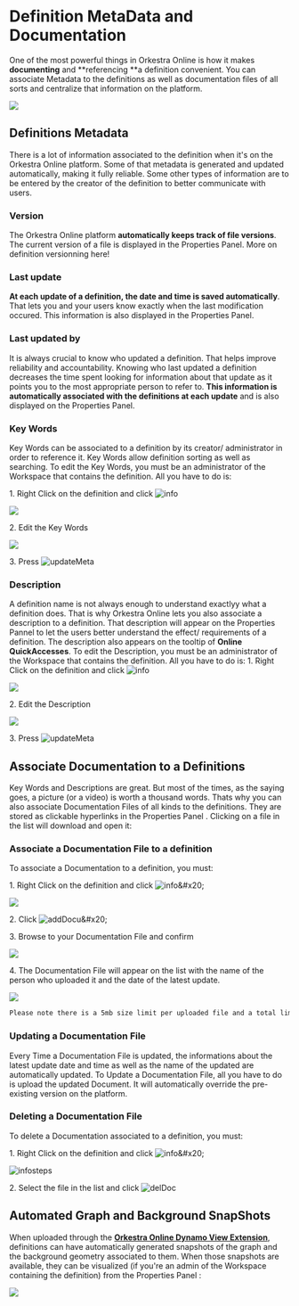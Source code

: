 # Definition MetaData and Documentation

One of the most powerful things in Orkestra Online is how it makes **documenting** and **referencing **a definition convenient. You can associate Metadata to the definitions as well as documentation files of all sorts and centralize that information on the platform.

![](https://datashapes.files.wordpress.com/2020/05/meta-and-doc.gif?)

## Definitions Metadata

There is a lot of information associated to the definition when it's on the Orkestra Online platform. Some of that metadata is generated and updated automatically, making it fully reliable. Some other types of information are to be entered by the creator of the definition to better communicate with users.

### Version

The Orkestra Online platform **automatically keeps track of file versions**. The current version of a file is displayed in the Properties Panel. More on definition versionning here!

### Last update

**At each update of a definition, the date and time is saved automatically**. That lets you and your users know exactly when the last modification occured. This information is also displayed in the Properties Panel.

### Last updated by

It is always crucial to know who updated a definition. That helps improve reliability and accountability. Knowing who last updated a definition decreases the time spent looking for information about that update as it points you to the most appropriate person to refer to. **This information is automatically associated with the definitions at each update** and is also displayed on the Properties Panel.

### Key Words

Key Words can be associated to a definition by its creator/ administrator in order to reference it. Key Words allow definition sorting as well as searching. To edit the Key Words, you must be an administrator of the Workspace that contains the definition. All you have to do is:&#x20;

1\. Right Click on the definition and click ![info](https://datashapes.files.wordpress.com/2020/05/fileinfo.png?) &#x20;

![](https://datashapes.files.wordpress.com/2020/05/fileinfosteps.png?)

&#x20;  2\. Edit the Key Words &#x20;

![](https://datashapes.files.wordpress.com/2020/05/editkeywords.png?)

&#x20;  3\. Press ![updateMeta](https://datashapes.files.wordpress.com/2020/05/updatemeta.png?)

### Description

A definition name is not always enough to understand exactlyy what a definition does. That is why Orkestra Online lets you also associate a description to a definition. That description will appear on the Properties Pannel to let the users better understand the effect/ requirements of a definition. The description also appears on the tooltip of **Online QuickAccesses**. To edit the Description, you must be an administrator of the Workspace that contains the definition. All you have to do is: 1. Right Click on the definition and click ![info](https://datashapes.files.wordpress.com/2020/05/fileinfo.png?) &#x20;

![](https://datashapes.files.wordpress.com/2020/05/fileinfosteps.png?)

&#x20;  2\. Edit the Description &#x20;

![](https://datashapes.files.wordpress.com/2020/05/editdesc.png?)

&#x20;  3\. Press ![updateMeta](https://datashapes.files.wordpress.com/2020/05/updatemeta.png?)

## Associate Documentation to a Definitions

Key Words and Descriptions are great. But most of the times, as the saying goes, a picture (or a video) is worth a thousand words. Thats why you can also associate Documentation Files of all kinds to the definitions. They are stored as clickable hyperlinks in the Properties Panel . Clicking on a file in the list will download and open it:

### Associate a Documentation File to a definition

To associate a Documentation to a definition, you must:&#x20;

1\. Right Click on the definition and click ![info](https://datashapes.files.wordpress.com/2020/05/fileinfo.png?)&#x20;

![](https://datashapes.files.wordpress.com/2020/05/fileinfosteps.png?)

&#x20;   2\. Click ![addDocu](https://datashapes.files.wordpress.com/2020/05/adddoc.png?)&#x20;

&#x20;  3\. Browse to your Documentation File and confirm &#x20;

![](https://datashapes.files.wordpress.com/2020/05/browsedoc.png?)

4\. The Documentation File will appear on the list with the name of the person who uploaded it and the date of the latest update.&#x20;

![](https://datashapes.files.wordpress.com/2020/05/uploadeddoc.png?)

```diff
Please note there is a 5mb size limit per uploaded file and a total limit of 25mb of Documentation Files per definition
```

### Updating a Documentation File

Every Time a Documentation File is updated, the informations about the latest update date and time as well as the name of the updated are automatically updated. To Update a Documentation File, all you have to do is upload the updated Document. It will automatically override the pre-existing version on the platform.

### Deleting a Documentation File

To delete a Documentation associated to a definition, you must:&#x20;

1\. Right Click on the definition and click ![info](https://datashapes.files.wordpress.com/2020/05/fileinfo.png?)&#x20;

![infosteps](https://datashapes.files.wordpress.com/2020/05/fileinfosteps.png?)

&#x20;  2\. Select the file in the list and click ![delDoc](https://datashapes.files.wordpress.com/2020/05/deldoc.png?)

## Automated Graph and Background SnapShots

When uploaded through the [**Orkestra Online Dynamo View Extension**](../orkestra-dynamo-view-extension/orkestra-view-extension-online-tab.md), definitions can have automatically generated snapshots of the graph and the background geometry associated to them. When those snapshots are available, they can be visualized (if you're an admin of the Workspace containing the definition) from the Properties Panel :&#x20;

![](https://datashapes.files.wordpress.com/2020/05/snaps.gif?)
